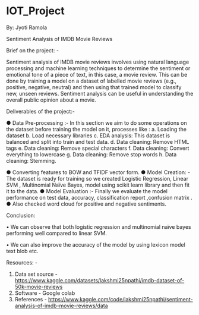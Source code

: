 # IOT_Project

By: Jyoti Ramola

Sentiment Analysis of IMDB Movie Reviews

Brief on the project: -

Sentiment analysis of IMDB movie reviews involves using natural language processing and machine learning techniques to determine the sentiment or emotional tone of a piece of text, in this case, a movie review. This can be done by training a model on a dataset of labelled movie reviews (e.g., positive, negative, neutral) and then using that trained model to classify new, unseen reviews. Sentiment analysis can be useful in understanding the overall public opinion about a movie.

Deliverables of the project:-

●	Data Pre-processing :- In this section we aim to do some operations on the dataset before training the model on it, processes like :
a.	Loading the dataset
b.	Load necessary libraries
c.	EDA analysis: This dataset is balanced and split into train and test data.
d.	Data cleaning: Remove HTML tags
e.	Data cleaning: Remove special characters
f.	Data cleaning: Convert everything to lowercase
g.	Data cleaning: Remove stop words
h.	Data cleaning: Stemming.

●	Converting features to BOW and TFIDF vector form.
●	Model Creation: - The dataset is ready for training so we created Logistic Regression, Linear SVM , Multinomial Naïve Bayes, model using scikit learn library and then fit it to the data.
●	Model Evaluation :- Finally we evaluate the model performance on test data,  accuracy, classification report ,confusion matrix .
●	Also checked word cloud for positive and negative sentiments.

Conclusion:

•	We can observe that both logistic regression and multinomial naïve bayes performing well compared to linear SVM.

•	We can also improve the accuracy of the model by using lexicon model text blob etc.


Resources: -

1.	Data set source - https://www.kaggle.com/datasets/lakshmi25npathi/imdb-dataset-of-50k-movie-reviews
2.	Software - Google colab
3.	References - https://www.kaggle.com/code/lakshmi25npathi/sentiment-analysis-of-imdb-movie-reviews/data

